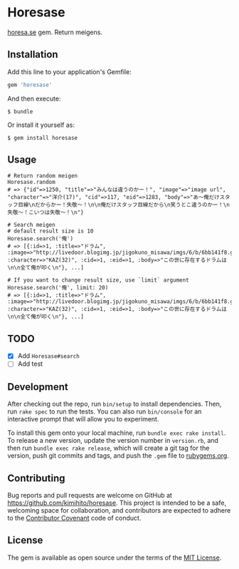 # Horesase

[horesa.se](http://horesa.se/) gem. Return meigens.

## Installation

Add this line to your application's Gemfile:

```ruby
gem 'horesase'
```

And then execute:

    $ bundle

Or install it yourself as:

    $ gem install horesase

## Usage

```
# Return random meigen
Horesase.random
# => {"id"=>1250, "title"=>"みんなは違うのかー！", "image"=>"image url", "character"=>"洋介(17)", "cid"=>117, "eid"=>1283, "body"=>"あ〜俺だけスタッフ目線\nだからかー！失敬〜！\n\n俺だけスタッフ目線だから\n笑うとこ違うのかー！\n失敬〜！こいつは失敬〜！\n"}

```

```
# Search meigen
# default result size is 10
Horesase.search('俺')
# => [{:id=>1, :title=>"ドラム", :image=>"http://livedoor.blogimg.jp/jigokuno_misawa/imgs/6/b/6bb141f8.gif", :character=>"KAZ(32)", :cid=>1, :eid=>1, :body=>"この世に存在するドラムは\n\n全て俺が叩く\n"}, ...]

# If you want to change result size, use `limit` argument
Horesase.search('俺', limit: 20)
# => [{:id=>1, :title=>"ドラム", :image=>"http://livedoor.blogimg.jp/jigokuno_misawa/imgs/6/b/6bb141f8.gif", :character=>"KAZ(32)", :cid=>1, :eid=>1, :body=>"この世に存在するドラムは\n\n全て俺が叩く\n"}, ...]

```


## TODO

- [x] Add `Horesase#search`
- [ ] Add test

## Development

After checking out the repo, run `bin/setup` to install dependencies. Then, run `rake spec` to run the tests. You can also run `bin/console` for an interactive prompt that will allow you to experiment.

To install this gem onto your local machine, run `bundle exec rake install`. To release a new version, update the version number in `version.rb`, and then run `bundle exec rake release`, which will create a git tag for the version, push git commits and tags, and push the `.gem` file to [rubygems.org](https://rubygems.org).

## Contributing

Bug reports and pull requests are welcome on GitHub at https://github.com/kimihito/horesase. This project is intended to be a safe, welcoming space for collaboration, and contributors are expected to adhere to the [Contributor Covenant](http://contributor-covenant.org) code of conduct.


## License

The gem is available as open source under the terms of the [MIT License](http://opensource.org/licenses/MIT).
